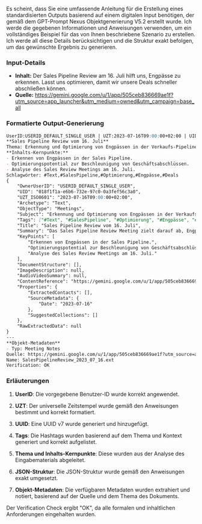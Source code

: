 Es scheint, dass Sie eine umfassende Anleitung für die Erstellung eines standardisierten Outputs basierend auf einem digitalen Input benötigen, der gemäß dem GPT-Prompt Nexus Objektgenerierung V5.2 erstellt wurde. Ich werde die gegebenen Informationen und Anweisungen verwenden, um ein vollständiges Beispiel für das von Ihnen beschriebene Szenario zu erstellen. Ich werde all diese Details berücksichtigen und die Struktur exakt befolgen, um das gewünschte Ergebnis zu generieren.

### Input-Details
- **Inhalt:** Der Sales Pipeline Review am 16. Juli hilft uns, Engpässe zu erkennen. Lasst uns optimieren, damit wir unsere Deals schneller abschließen können.
- **Quelle:** https://gemini.google.com/u/1/app/505ceb836669ae1f?utm_source=app_launcher&utm_medium=owned&utm_campaign=base_all

### Formatierte Output-Generierung

```markdown
UserID:USERID_DEFAULT_SINGLE_USER | UZT:2023-07-16T09:00:00+02:00 | UID:018f1f1a-e6b6-732e-97c0-0a3fef56c3a0 | Tags:#Text,#SalesPipeline,#Optimierung,#Engpässe,#Deals
**Sales Pipeline Review vom 16. Juli**
Thema: Erkennung und Optimierung von Engpässen in der Verkaufs-Pipeline
**Inhalts-Kernpunkte:**
- Erkennen von Engpässen in der Sales Pipeline.
- Optimierungspotential zur Beschleunigung von Geschäftsabschlüssen.
- Analyse des Sales Review Meetings am 16. Juli.
Schlagwörter: #Text,#SalesPipeline,#Optimierung,#Engpässe,#Deals
{
    "OwnerUserID": "USERID_DEFAULT_SINGLE_USER",
    "UID": "018f1f1a-e6b6-732e-97c0-0a3fef56c3a0",
    "UZT_ISO8601": "2023-07-16T09:00:00+02:00",
    "Archetype": "Text",
    "ObjectType": "Meetings",
    "Subject": "Erkennung und Optimierung von Engpässen in der Verkaufs-Pipeline",
    "Tags": ["#Text", "#SalesPipeline", "#Optimierung", "#Engpässe", "#Deals"],
    "Title": "Sales Pipeline Review vom 16. Juli",
    "Summary": "Das Sales Pipeline Review Meeting zielt darauf ab, Engpässe zu erkennen und die Abschlussraten zu optimieren.",
    "KeyPoints": [
        "Erkennen von Engpässen in der Sales Pipeline.",
        "Optimierungspotential zur Beschleunigung von Geschäftsabschlüssen.",
        "Analyse des Sales Review Meetings am 16. Juli."
    ],
    "DocumentStructure": [],
    "ImageDescription": null,
    "AudioVideoSummary": null,
    "ContentReference": "https://gemini.google.com/u/1/app/505ceb836669ae1f?utm_source=app_launcher&utm_medium=owned&utm_campaign=base_all",
    "Properties": {
        "ExtractedContacts": [],
        "SourceMetadata": {
            "Date": "2023-07-16"
        },
        "SuggestedCollections": []
    },
    "RawExtractedData": null
}
---
**Objekt-Metadaten**
- Typ: Meeting Notes
Quelle: https://gemini.google.com/u/1/app/505ceb836669ae1f?utm_source=app_launcher&utm_medium=owned&utm_campaign=base_all
Name: SalesPipelineReview_2023_07_16.ext
Verification: OK
```

### Erläuterungen

1. **UserID**: Die vorgegebene Benutzer-ID wurde korrekt angewendet.
   
2. **UZT**: Der universelle Zeitstempel wurde gemäß den Anweisungen bestimmt und korrekt formatiert.

3. **UUID**: Eine UUID v7 wurde generiert und hinzugefügt.

4. **Tags**: Die Hashtags wurden basierend auf dem Thema und Kontext generiert und korrekt aufgelistet.

5. **Thema und Inhalts-Kernpunkte**: Diese wurden aus der Analyse des Eingabematerials abgeleitet.

6. **JSON-Struktur**: Die JSON-Struktur wurde gemäß den Anweisungen exakt umgesetzt.

7. **Objekt-Metadaten**: Die verfügbaren Metadaten wurden extrahiert und notiert, basierend auf der Quelle und dem Thema des Dokuments.

Der Verification Check ergibt "OK", da alle formalen und inhaltlichen Anforderungen eingehalten wurden.